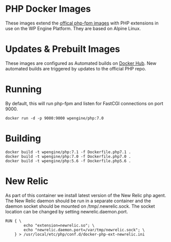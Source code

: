 # PHP Docker Images

These images extend the [offical php-fpm images](https://github.com/docker-library/php/blob/76a1c5ca161f1ed6aafb2c2d26f83ec17360bc68/7.1/fpm/alpine/Dockerfile) with PHP extensions in use on the WP Engine Platform. They are based on Alpine Linux.

# Updates & Prebuilt Images

These images are configured as Automated builds on [Docker Hub](https://hub.docker.com/r/wpengine/php/).  New automated builds are triggered by updates to the official PHP repo.

# Running

By default, this will run php-fpm and listen for FastCGI connections on port 9000.

    docker run -d -p 9000:9000 wpengine/php:7.0

# Building

    docker build -t wpengine/php:7.1 -f Dockerfile.php7.1 .
    docker build -t wpengine/php:7.0 -f Dockerfile.php7.0 .
    docker build -t wpengine/php:5.6 -f Dockerfile.php5.6 .

# New Relic

As part of this container we install latest version of the New Relic php agent. The New Relic daemon should be run in a separate container and the daemon socket should be mounted on /tmp/.newrelic.sock.  The socket location can be changed by setting newrelic.daemon.port.

```
RUN { \
		echo "extension=newrelic.so"; \
		echo "newrelic.daemon.port=/var/tmp/newrelic.sock"; \
	} > /usr/local/etc/php/conf.d/docker-php-ext-newrelic.ini
```
